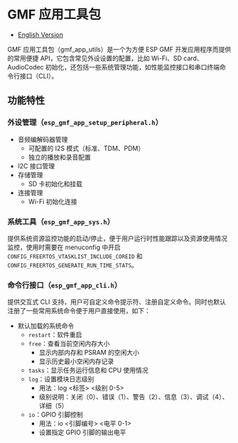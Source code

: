 # GMF 应用工具包

- [English Version](./README.md)

GMF 应用工具包（gmf_app_utils）是一个为方便 ESP GMF 开发应用程序而提供的常用便捷 API，它包含常见外设设置的配置，比如 Wi-Fi、SD card、AudioCodec 初始化，还包括一些系统管理功能，如性能监控接口和串口终端命令行接口（CLI）。

## 功能特性

### 外设管理（`esp_gmf_app_setup_peripheral.h`）
- 音频编解码器管理
  - 可配置的 I2S 模式（标准、TDM、PDM）
  - 独立的播放和录音配置
- I2C 接口管理
- 存储管理
  - SD 卡初始化和挂载
- 连接管理
  - Wi-Fi 初始化连接

### 系统工具（`esp_gmf_app_sys.h`）
提供系统资源监控功能的启动/停止，便于用户运行时性能跟踪以及资源使用情况监控，使用时需要在 menuconfig 中开启 `CONFIG_FREERTOS_VTASKLIST_INCLUDE_COREID` 和 `CONFIG_FREERTOS_GENERATE_RUN_TIME_STATS`。

### 命令行接口（`esp_gmf_app_cli.h`）
提供交互式 CLI 支持，用户可自定义命令提示符、注册自定义命令。同时也默认注册了一些常用系统命令便于用户直接使用，如下：

- 默认加载的系统命令
  - `restart`：软件重启
  - `free`：查看当前空闲内存大小
    - 显示内部内存和 PSRAM 的空闲大小
    - 显示历史最小空闲内存记录
  - `tasks`：显示任务运行信息和 CPU 使用情况
  - `log`：设置模块日志级别
    - 用法：log <标签> <级别 0-5>
    - 级别说明：关闭（0）、错误（1）、警告（2）、信息（3）、调试（4）、详细（5）
  - `io`：GPIO 引脚控制
    - 用法：io <引脚编号> <电平 0-1>
    - 设置指定 GPIO 引脚的输出电平
